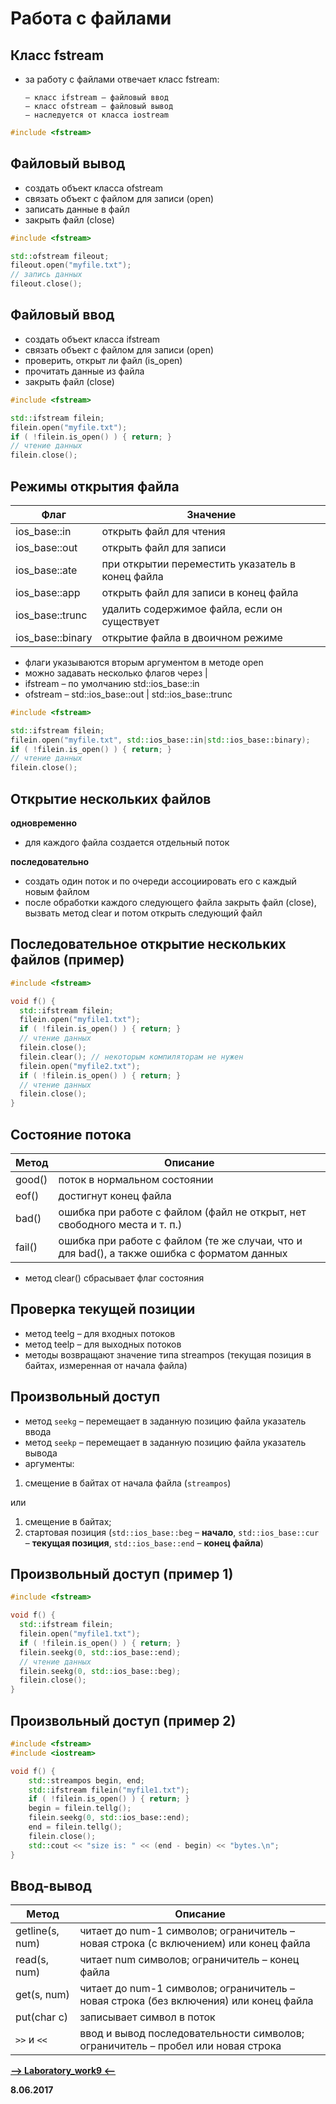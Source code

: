 Работа с файлами
===

Класс fstream
---

* за работу с файлами отвечает класс fstream:

      – класс ifstream – файловый ввод
      – класс ofstream – файловый вывод
      – наследуется от класса iostream

```cpp
#include <fstream>
```

Файловый вывод
---

* создать объект класса ofstream
* связать объект с файлом для записи (open)
* записать данные в файл
* закрыть файл (close)

```cpp
#include <fstream>

std::ofstream fileout;
fileout.open("myfile.txt");
// запись данных
fileout.close();
```

Файловый ввод
---

* создать объект класса ifstream
* связать объект с файлом для записи (open)
* проверить, открыт ли файл (is_open)
* прочитать данные из файла
* закрыть файл (close)

```cpp
#include <fstream>

std::ifstream filein;
filein.open("myfile.txt");
if ( !filein.is_open() ) { return; }
// чтение данных
filein.close();
```

Режимы открытия файла
---

Флаг              |   Значение
------------------|-------------------------
ios_base::in      |   открыть файл для чтения
ios_base::out     |   открыть файл для записи
ios_base::ate     |   при открытии переместить указатель в конец файла
ios_base::app     |   открыть файл для записи в конец файла
ios_base::trunc   |   удалить содержимое файла, если он существует
ios_base::binary  |   открытие файла в двоичном режиме

* флаги указываются вторым аргументом в методе open
* можно задавать несколько флагов через |
* ifstream – по умолчанию std::ios_base::in
* ofstream – std::ios_base::out | std::ios_base::trunc

```cpp
#include <fstream>

std::ifstream filein;
filein.open("myfile.txt", std::ios_base::in|std::ios_base::binary);
if ( !filein.is_open() ) { return; }
// чтение данных
filein.close();
```

Открытие нескольких файлов
---

**одновременно**
* для каждого файла создается отдельный поток

**последовательно**
* создать один поток и по очереди ассоциировать его с каждый новым файлом
* после обработки каждого следующего файла закрыть файл (close), вызвать метод clear и потом открыть следующий файл

Последовательное открытие нескольких файлов (пример)
---

```cpp
#include <fstream>

void f() {
  std::ifstream filein;
  filein.open("myfile1.txt");
  if ( !filein.is_open() ) { return; }
  // чтение данных
  filein.close();
  filein.clear(); // некоторым компиляторам не нужен
  filein.open("myfile2.txt");
  if ( !filein.is_open() ) { return; }
  // чтение данных
  filein.close();
}
```

Состояние потока
---

Метод   | Описание
--------|----------------
good()  | поток в нормальном состоянии
eof()   | достигнут конец файла
bad()   | ошибка при работе с файлом (файл не открыт, нет свободного места и т. п.)
fail()  | ошибка при работе с файлом (те же случаи, что и для bad(), а также ошибка с форматом данных

* метод clear() сбрасывает флаг состояния

Проверка текущей позиции
---

* метод teelg – для входных потоков
* метод teelp – для выходных потоков
* методы возвращают значение типа streampos (текущая позиция в байтах, измеренная от начала файла)

Произвольный доступ
---

* метод `seekg` – перемещает в заданную позицию файла указатель ввода
* метод `seekp` – перемещает в заданную позицию файла указатель вывода
* аргументы:
1. смещение в байтах от начала файла (`streampos`)

или

1. смещение в байтах;
2. стартовая позиция (`std::ios_base::beg` – **начало**, `std::ios_base::cur` – **текущая позиция**, `std::ios_base::end` – **конец файла**)

Произвольный доступ (пример 1)
---

```cpp
#include <fstream>

void f() {
  std::ifstream filein;
  filein.open("myfile1.txt");
  if ( !filein.is_open() ) { return; }
  filein.seekg(0, std::ios_base::end);
  // чтение данных
  filein.seekg(0, std::ios_base::beg);
  filein.close();
}
```

Произвольный доступ (пример 2)
---

```cpp
#include <fstream>
#include <iostream>

void f() {
    std::streampos begin, end;
    std::ifstream filein("myfile1.txt");
    if ( !filein.is_open() ) { return; }
    begin = filein.tellg();
    filein.seekg(0, std::ios_base::end);
    end = filein.tellg();
    filein.close();
    std::cout << "size is: " << (end - begin) << "bytes.\n";
}
```

Ввод-вывод
---

Метод           | Описание
----------------|-------------------
getline(s, num) | читает до num-1 символов; ограничитель – новая строка (с включением) или конец файла
read(s, num)    | читает num символов; ограничитель – конец файла
get(s, num)     | читает до num-1 символов; ограничитель – новая строка (без включения) или конец файла
put(char c)     | записывает символ в поток
`>>` и `<<`     | ввод и вывод последовательности символов; ограничитель – пробел или новая строка

[**-->     Laboratory_work9     <--**](https://github.com/SuvStreet/IT_Step_Cpp/tree/master/Laboratory_work/Work9)

**8.06.2017**

